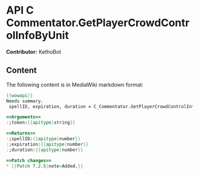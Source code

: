 # API C Commentator.GetPlayerCrowdControlInfoByUnit

**Contributor:** KethoBot

## Content

The following content is in MediaWiki markdown format:

```mediawiki
{{wowapi}}
Needs summary.
 spellID, expiration, duration = C_Commentator.GetPlayerCrowdControlInfoByUnit(token)

==Arguments==
:;token:{{apitype|string}}

==Returns==
:;spellID:{{apitype|number}}
:;expiration:{{apitype|number}}
:;duration:{{apitype|number}}

==Patch changes==
* {{Patch 7.2.5|note=Added.}}
```